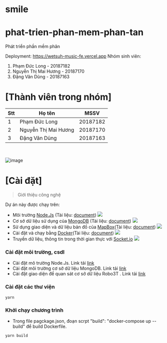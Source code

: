 # smile

# phat-trien-phan-mem-phan-tan
Phát triển phần mềm phân

Deployment: https://wetsuh-music-fe.vercel.app
Nhóm sinh viên: 
1. Phạm Đức Long - 20187182
2. Nguyễn Thị Mai Hương - 20187170
3. Đặng Văn Dũng - 20187163

# [Thành viên trong nhóm]
Stt | Họ tên | MSSV 
--- | --- | ---
1 | Phạm Đức Long | 20187182 
2 | Nguyễn Thị Mai Hương | 20187170 
3 | Đặng Văn Dũng | 20187163 
​

![image](https://user-images.githubusercontent.com/71415818/203215760-1c43953c-0871-4dd4-a500-02f866e7c4c8.png)

# [Cài đặt]

> Giới thiệu công nghệ

Dự án này được chạy trên:
* Môi trường [Node.Js](https://nodejs.org/en/docs/) (Tài liệu: [document](https://nodejs.org/en/docs/))
![](https://img.icons8.com/windows/128/000000/node-js.png)
* Cơ sở dữ liệu sử dụng của [MongoDB](https://docs.mongodb.com/) (Tài liệu: [document](https://docs.mongodb.com/))
![](https://docs.mongodb.com/images/mongodb-logo.png)
* Sử dụng giao diện và dữ liệu bản đồ của [MapBox](https://www.mapbox.com/)(Tài liệu: [document](https://www.mapbox.com/))
![](https://assets.website-files.com/5d3ef00c73102c436bc83996/5d3ef00c73102c893bc83a28_logo-regular-p-500.png)
* Cài đặt và chạy bằng [Docker](https://docs.docker.com/)(Tài liệu: [document](https://docs.docker.com/))
![](https://cdn.thenewstack.io/media/2014/04/homepage-docker-logo.png)
* Truyền dữ liệu, thông tin trong thời gian thực với [Socket.io](https://socket.io/)
![](https://www.programwitherik.com/content/images/2017/01/socket-e1434850599985.png)
### Cài đặt môi trường, csdl
* Cài đặt mô trường Node.Js. Link tải [link](https://nodejs.org/dist/v12.13.1/node-v12.13.1-x64.msi)
* Cài đặt môi trường cơ sở dữ liệu MongoDB. Link tải [link](https://fastdl.mongodb.org/win32/mongodb-win32-x86_64-2012plus-4.2.1-signed.msi)
* Cài đặt giao diện để quan sát cơ sở dữ liệu Robo3T . Link tải [link](https://download-test.robomongo.org/windows/robo3t-1.3.1-windows-x86_64-7419c406.exe)
### Cài đặt các thư viện
```
yarn
```
### Khởi chạy chương trình
* Trong file pagckage.json, đoạn scrpt "build": "docker-compose up --build" để build Dockerfile.
```
yarn build
```
